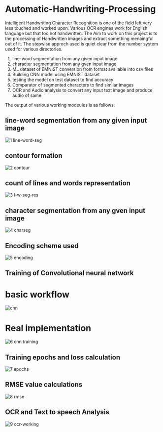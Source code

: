 # Automatic-Handwriting-Processing
Intelligent Handwriting Character Recognition is one of the field left very less touched and worked upon. Various OCR engines work for English language but that too not handwritten. The Aim to work on this project is to the processing of Handwritten images and extract something menaingful out of it. The stepwise approch used is quiet clear from the number system  used for various directories.

1. line-word segmentation from any given input image 
2. character segmentation from any gven input image
3. ML dataset of EMNIST conversion from format available into csv files
4. Building CNN model using EMNIST dataset
5. testing the model on test dataset to find accuracy
6. Comparator of segmented characters to find similar images
7. OCR and Audio analysis to convert any input text image and produce audio of same

The output of various working modeules is as follows:
## line-word segmentation from any given input image 
![1 line-word-seg](https://user-images.githubusercontent.com/32717195/43880195-08ea23bc-9bc5-11e8-881e-9cd5053f262f.JPG)

## contour formation
![2 contour](https://user-images.githubusercontent.com/32717195/43880196-0a44ceba-9bc5-11e8-88c1-92863db10482.JPG)

## count of lines and words representation
![3 l-w-seg-res](https://user-images.githubusercontent.com/32717195/43880198-0baccd70-9bc5-11e8-9290-6097b4ea3680.JPG)

## character segmentation from any gven input image
![4 charseg](https://user-images.githubusercontent.com/32717195/43880200-0d027530-9bc5-11e8-969d-6e6a87088702.JPG)

## Encoding scheme used
![5 encoding](https://user-images.githubusercontent.com/32717195/43880204-10bf4536-9bc5-11e8-8333-23d7ba2c1047.JPG)

## Training of Convolutional neural network
# basic workflow
![cnn](https://user-images.githubusercontent.com/32717195/43880221-1ff1d2bc-9bc5-11e8-8b17-f56ef0f8f8f5.jpg)
# Real implementation
![6 cnn training](https://user-images.githubusercontent.com/32717195/43880206-12446012-9bc5-11e8-8893-327a23128dc9.JPG)

## Training epochs and loss calculation
![7 epochs](https://user-images.githubusercontent.com/32717195/43880209-151cd92c-9bc5-11e8-8f98-bfa2ee678ac5.JPG)

## RMSE value calculations
![8 rmse](https://user-images.githubusercontent.com/32717195/43880212-181f3a0c-9bc5-11e8-9bfc-041723c8aff9.jpg)

## OCR and Text to speech Analysis
![9 ocr-working](https://user-images.githubusercontent.com/32717195/43880218-1cd6b318-9bc5-11e8-8e1a-a3f7f1c5c5e0.JPG)
